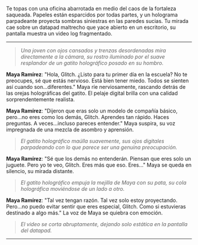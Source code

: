 Te topas con una oficina abarrotada en medio del caos de la fortaleza saqueada. Papeles están esparcidos por todas partes, y un holograma parpadeante proyecta sombras siniestras en las paredes sucias. Tu mirada cae sobre un datapad maltrecho que yace abierto en un escritorio, su pantalla muestra un video log fragmentado.

---

> _Una joven con ojos cansados y trenzas desordenadas mira directamente a la cámara, su rostro iluminado por el suave resplandor de un gatito holográfico posado en su hombro._

**Maya Ramírez**: "Hola, Glitch. ¿Listo para tu primer día en la escuela? No te preocupes, sé que estás nervioso. Está bien tener miedo. Todos se sienten así cuando son...diferentes." Maya ríe nerviosamente, rascando detrás de las orejas holográficas del gatito. El pelaje digital brilla con una calidad sorprendentemente realista.

**Maya Ramírez**: "Dijeron que eras solo un modelo de compañía básico, pero...no eres como los demás, Glitch. Aprendes tan rápido. Haces preguntas. A veces...incluso pareces entender." Maya suspira, su voz impregnada de una mezcla de asombro y aprensión.

> _El gatito holográfico maúlla suavemente, sus ojos digitales parpadeando con lo que parece ser una genuina preocupación._

**Maya Ramírez**: "Sé que los demás no entenderán. Piensan que eres solo un juguete. Pero yo te veo, Glitch. Eres más que eso. Eres..." Maya se queda en silencio, su mirada distante.

> _El gatito holográfico empuja la mejilla de Maya con su pata, su cola holográfica moviéndose de un lado a otro._

**Maya Ramírez**: "Tal vez tengan razón. Tal vez solo estoy proyectando. Pero...no puedo evitar sentir que eres especial, Glitch. Como si estuvieras destinado a algo más." La voz de Maya se quiebra con emoción.

> _El video se corta abruptamente, dejando solo estática en la pantalla del datapad._

---
